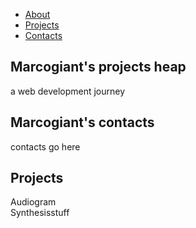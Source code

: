 
<html lang="en">

<head>
<link rel="stylesheet" href="marcogiant.css" type="text/css"/>
</head>

<main>
<navbar id="navbar">
<ul>
<li><a href="#welcome-section">About</a></li>
<li><a href="#projects">Projects</a></li>
<li><a href="#profile-link">Contacts</a></li>
</ul>

</navbar>
<!-- WELCOME SECTION -->

<section id="welcome-section" class="welcome-section">
    <h1>Marcogiant's projects heap</h1>
    <p>a web development journey</p>
</section>
<section id="profile-link" class="contact-section" target="_blank">
    <h2>Marcogiant's contacts</h2>
    <p>contacts go here</p>
</section>

<!-- WELCOME SECTION -->

<!-- Project SECTION -->

<section id="projects" class="projects">
      <h2>Projects</h2>
      <div class="proj-grid"><a class="project-title"><a>Audiogram</a></div>
      <div class="proj-grid"><a class="project-title"><a>Synthesisstuff</a></div>
    </section>

<!-- project SECTION -->

<!-- JavaScript section -->
<script src="./marcogiant.js"> </script> 

</main>
</html>
<!-- Guide 5 PERSONAL PORTFOLIO  
Waiting: Your portfolio should have a navbar with an id of navbar.  
Waiting: Your #navbar element should contain at least one a element whose href attribute starts with #.  
Waiting: Your portfolio should have an a element with an id of profile-link.  
Waiting: Your #profile-link element should have a target attribute of _blank.  
Waiting: Your portfolio should use at least one media query.  
Waiting: Your #navbar element should always be at the top of the viewport.  -->


